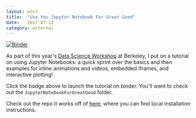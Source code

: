 ```yaml
---
layout: post
title:	"Use You Jupyter Notebook For Great Good"
date:	2017-07-12
category: external
---
```


[![Binder](https://mybinder.org/badge.svg)](https://mybinder.org/v2/gh/charlesfrye/DSW2018-tutorials/master)

As part of this year's
[Data Science Workshop](https://gdso.berkeley.edu/workshop.html)
at Berkeley,
I put on a tutorial on using Jupyter Notebooks:
a quick sprint over the basics and then examples for
inline animations and videos, embedded iframes,
and interactive plotting!

Click the badge above to launch the tutorial on binder.
You'll want to check out the `JupyterNotebookForGreatGood` folder.

Check out the repo it works off of
[here](https://github.com/charlesfrye/DSW2018-tutorials),
where you can find local installation instructions.

<!--exc-->
